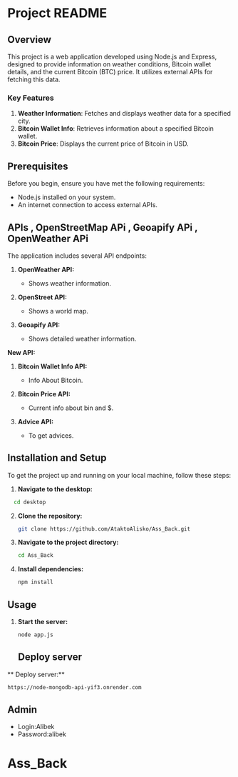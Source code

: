# Project README

## Overview

This project is a web application developed using Node.js and Express, designed to provide information on weather conditions, Bitcoin wallet details, and the current Bitcoin (BTC) price. It utilizes external APIs for fetching this data.

### Key Features

1. **Weather Information**: Fetches and displays weather data for a specified city.
2. **Bitcoin Wallet Info**: Retrieves information about a specified Bitcoin wallet.
3. **Bitcoin Price**: Displays the current price of Bitcoin in USD.

## Prerequisites

Before you begin, ensure you have met the following requirements:

- Node.js installed on your system.
- An internet connection to access external APIs.

## APIs , OpenStreetMap APi , Geoapify APi , OpenWeather APi

The application includes several API endpoints:

1. **OpenWeather API:**

   - Shows weather information.

2. **OpenStreet API:**

   - Shows a world map.

3. **Geoapify API:**

   - Shows detailed weather information.

**New API:**

1. **Bitcoin Wallet Info API:**

   - Info About Bitcoin.

2. **Bitcoin Price API:**

   - Current info about bin and $.

3. **Advice API:**
   - To get advices.

## Installation and Setup

To get the project up and running on your local machine, follow these steps:

1. **Navigate to the desktop:**

```bash
  cd desktop
```

2. **Clone the repository:**

   ```bash
   git clone https://github.com/AtaktoAlisko/Ass_Back.git
   ```

3. **Navigate to the project directory:**

   ```bash
   cd Ass_Back
   ```

4. **Install dependencies:**

   ```bash
   npm install
   ```

## Usage

1. **Start the server:**

   ```bash
   node app.js
   ```

   ## Deploy server

 ** Deploy server:**

   ```bash
  https://node-mongodb-api-yif3.onrender.com
   ```

## Admin

- Login:Alibek
- Password:alibek

# Ass_Back
